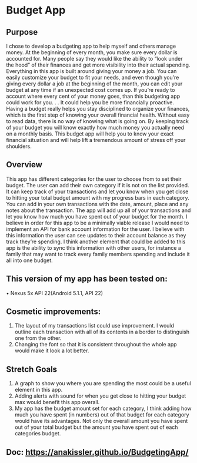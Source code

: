 # Budget App

## Purpose

I chose to develop a budgeting app to help myself and others manage money.  At the beginning of every month, you make sure every dollar is accounted for.  Many people say they would like the ability to “look under the hood” of their finances and get more visibility into their actual spending.  Everything in this app is built around giving your money a job.   You can easily customize your budget to fit your needs, and even though you’re giving every dollar a job at the beginning of the month, you can edit your budget at any time if an unexpected cost comes up.   If you’re ready to account where every cent of your money goes, than this budgeting app could work for you. . .  It could help you be more financially proactive.  Having a budget really helps you stay disciplined to organize your finances, which is the first step of knowing your overall financial health.  Without easy to read data, there is no way of knowing what is going on.  By keeping track of your budget you will know exactly how much money you actually need on a monthly basis.  This budget app will help you to know your exact financial situation and will help lift a tremendous amount of stress off your shoulders.  

## Overview

This app has different categories for the user to choose from to set their budget.  The user can add their own category if it is not on the list provided.  It can keep track of your transactions and let you know when you get close to hitting your total budget amount with my progress bars in each category.  You can add in your own transactions with the date, amount, place and any notes about the transaction.  The app will add up all of your transactions and let you know how much you have spent out of your budget for the month. I believe in order for this app to be a minimally viable release I would need to implement an API for bank account information for the user.  I believe with this information the user can see updates to their account balance as they track they’re spending.  I think another element that could be added to this app is the ability to sync this information with other users, for instance a family that may want to track every family members spending and include it all into one budget.  
 

## This version of my app has been tested on:
•	Nexus 5x API 22(Android 5.1.1, API 22)

## Cosmetic improvements:
1.	 The layout of my transactions list could use improvement.  I would outline each transaction with all of its contents in a border to distinguish one from the other.  
2.	 Changing the font so that it is consistent throughout the whole app would make it look a lot better.

## Stretch Goals

1.	A graph to show you where you are spending the most could be a useful element in this app. 
2.	Adding alerts with sound for when you get close to hitting your budget max would benefit this app overall. 
3.	My app has the budget amount set for each category, I think adding how much you have spent (in numbers) out of that budget for each category would have its advantages.  Not only the overall amount you have spent out of your total budget but the amount you have spent out of each categories budget.  


## Doc:   https://anakissler.github.io/BudgetingApp/



